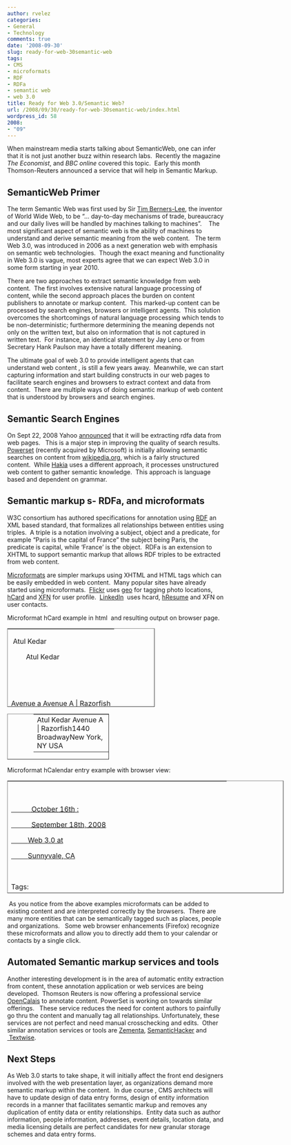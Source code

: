 ```yaml
---
author: rvelez
categories:
- General
- Technology
comments: true
date: '2008-09-30'
slug: ready-for-web-30semantic-web
tags:
- CMS
- microformats
- RDF
- RDFa
- semantic web
- web 3.0
title: Ready for Web 3.0/Semantic Web?
url: /2008/09/30/ready-for-web-30semantic-web/index.html
wordpress_id: 58
2008:
- "09"
---
```



When mainstream media starts talking about SemanticWeb, one can infer that it is not just another buzz within research labs.  Recently the magazine _The Economist_, and _BBC online_ covered this topic.  Early this month Thomson-Reuters announced a service that will help in Semantic Markup.  





## SemanticWeb Primer




The term Semantic Web was first used by Sir [Tim Berners-Lee](http://en.wikipedia.org/wiki/Tim_Berners-Lee), the inventor of World Wide Web, to be “… day-to-day mechanisms of trade, bureaucracy and our daily lives will be handled by machines talking to machines”.    The most significant aspect of semantic web is the ability of machines to understand and derive semantic meaning from the web content.   The term Web 3.0, was introduced in 2006 as a next generation web with emphasis on semantic web technologies.  Though the exact meaning and functionality in Web 3.0 is vague, most experts agree that we can expect Web 3.0 in some form starting in year 2010.




There are two approaches to extract semantic knowledge from web content.  The first involves extensive natural language processing of content, while the second approach places the burden on content publishers to annotate or markup content.  This marked-up content can be processed by search engines, browsers or intelligent agents.  This solution overcomes the shortcomings of natural language processing which tends to be non-deterministic; furthermore determining the meaning depends not only on the written text, but also on information that is not captured in written text.  For instance, an identical statement by Jay Leno or from Secretary Hank Paulson may have a totally different meaning.    




The ultimate goal of web 3.0 to provide intelligent agents that can understand web content , is still a few years away.  Meanwhile, we can start capturing information and start building constructs in our web pages to facilitate search engines and browsers to extract context and data from content.  There are multiple ways of doing semantic markup of web content that is understood by browsers and search engines.    





## Semantic Search Engines




On Sept 22, 2008 Yahoo [announced](http://developer.yahoo.net/blog/archives/2008/09/searchmonkey_support_for_rdfa_enabled.html) that it will be extracting rdfa data from web pages.   This is a major step in improving the quality of search results.  [Powerset](http://www.powerset.com/) (recently acquired by Microsoft) is initially allowing semantic searches on content from [wikipedia.org](http://www.wikipedia.org/), which is a fairly structured content.  While [Hakia](http://www.hakia.com/) uses a different approach, it processes unstructured web content to gather semantic knowledge.  This approach is language based and dependent on grammar.





## Semantic markup s- RDFa, and microformats




W3C consortium has authored specifications for annotation using [RDF](http://en.wikipedia.org/wiki/Resource_Description_Framework) an XML based standard, that formalizes all relationships between entities using triples.  A triple is a notation involving a subject, object and a predicate, for example “Paris is the capital of France” the subject being Paris, the predicate is capital, while ‘France’ is the object.  RDFa is an extension to XHTML to support semantic markup that allows RDF triples to be extracted from web content.




[Microformats](http://microformats.org/) are simpler markups using XHTML and HTML tags which can be easily embedded in web content.  Many popular sites have already started using microformats.  [Flickr](http://flickr.com/) uses [geo](http://microformats.org/wiki/geo) for tagging photo locations, [hCard](http://microformats.org/wiki/hcard) and [XFN](http://gmpg.org/xfn) for user profile.  [LinkedIn](http://www.linkedin.com/)  uses hcard, [hResume](http://microformats.org/wiki/hresume) and XFN on user contacts. 




Microformat hCard example in html  and resulting output on browser page.



<table cellpadding="0" cellspacing="0" style="width: 342px; height: 182px;" border="1" width="342" >
<tbody >
<tr >

<td style="background-color: transparent; border: #506868;" >


<div id="hcard-Atul-Kedar" class="vcard">




 <span class="fn">Atul Kedar</span>




        <span class="given-name">Atul Kedar</span>




   </span>




   <div class="org">Avenue a Avenue A | Razorfish</div>




   <div class="adr">




       <div class="street-address">1440 Broadway</div>




       <span class="locality">New York</span>,, 




       <span class="region">NY</span>




      <span class="country-name">USA</span>




   </div>




</div>



</td>
</tr>
</tbody></table>




<table cellpadding="0" cellspacing="0" style="padding-left: 60px; width: 236px; height: 106px;" border="1" width="236" >
<tbody >
<tr >

<td style="background-color: transparent; border: #506868;" >Atul Kedar Avenue A | Razorfish1440 BroadwayNew York, NY USA
</td>
</tr>
</tbody></table>
Microformat hCalendar entry example with browser view:
<table cellpadding="0" cellspacing="0" style="width: 641px; height: 261px;" border="1" width="641" >
<tbody >
<tr >

<td style="background-color: transparent; border: #506868;" >


<div id="hcalendar-Web-3.0" class="vevent">




       <a href="http://www.web3event.com/conference.php" class="url">




           <abbr title="2008-10-16" class="dtstart">October 16th</abbr> : 




           <abbr title="2008-09-18" class="dtend">September 18th, 2008</abbr>




         <span class="summary">Web 3.0</span> at 




         <span class="location">Sunnyvale, CA</span> </a>




        <div class="tags">Tags: 




      <a href="http://eventful.com/events/tags/web%203.0" rel="tag"> web 3.0</a>




      <a href="http://eventful.com/events/tags/SemanticWeb" rel="tag"> SemanticWeb</a></div>




</div>






<table cellpadding="0" cellspacing="0" style="width: 492px; height: 78px;" border="1" width="492" >
<tbody >
<tr >

<td style="background-color: transparent; border: #506868;" >





[October 16th : September 18th, 2008 Web 3.0 at Sunnyvale, CA](http://www.web3event.com/conference.php)




Tags: [ SemanticWeb](http://eventful.com/events/tags/SemanticWeb)





</td>
</tr>
</tbody></table>
 

 



</td>
</tr>
</tbody></table>
 As you notice from the above examples microformats can be added to existing content and are interpreted correctly by the browsers.  There are many more entities that can be semantically tagged such as places, people and organizations.   Some web browser enhancements (Firefox) recognize these microformats and allow you to directly add them to your calendar or contacts by a single click.   


## Automated Semantic markup services and tools




Another interesting development is in the area of automatic entity extraction from content, these annotation application or web services are being developed.  Thomson Reuters is now offering a professional service [OpenCalais](http://www.opencalais.com/node/6859) to annotate content. PowerSet is working on towards similar offerings.   These service reduces the need for content authors to painfully go thru the content and manually tag all relationships. Unfortunately, these services are not perfect and need manual crosschecking and edits.  Other similar annotation services or tools are [Zementa](http://www.zemanta.com/), [SemanticHacker](http://www.semantichacker.com/) and [ Textwise](http://www.semantichacker.com/).





## Next Steps




As Web 3.0 starts to take shape, it will initially affect the front end designers involved with the web presentation layer, as organizations demand more semantic markup within the content.  In due course , CMS architects will have to update design of data entry forms, design of entity information records in a manner that facilitates semantic markup and removes any duplication of entity data or entity relationships.  Entity data such as author information, people information, addresses, event details, location data, and media licensing details are perfect candidates for new granular storage schemes and data entry forms. 




 


 

